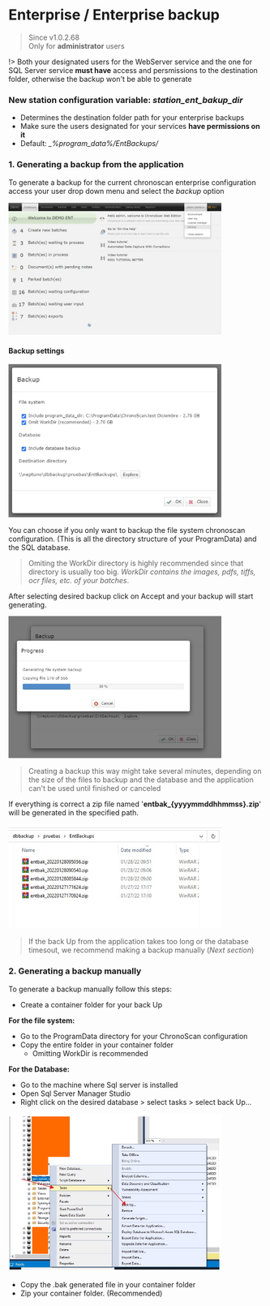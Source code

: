 
# Enterprise / Enterprise backup


> Since v1.0.2.68 <br/>Only for **administrator** users

!> Both your designated users for the WebServer service and the one for SQL Server service **must have** access and persmissions to the destination folder, otherwise the backup won't be able to generate

### New station configuration variable: <i>station_ent_bakup_dir</i>

* Determines the destination folder path for your enterprise backups
* Make sure the users designated for your services **have permissions on it**
* Default: <i>_%program_data%/EntBackups/</i>

### 1. Generating a backup from the application

To generate a backup for the current chronoscan enterprise configuration access your user drop down menu and select the _backup_ option

<img src="./_images_/ent-backup/menu.jpg" width="420" height="auto">  

#### Backup settings

<img src="./_images_/ent-backup/bak_sett.jpg" width="420" height="auto">  

You can choose if you only want to backup the file system chronoscan configuration. (This is all the directory structure of your ProgramData) and the SQL database.

> Omiting the WorkDir directory is highly recommended since that directory is usually too big. _WorkDir contains the images, pdfs, tiffs, ocr files, etc. of your batches_.

After selecting desired backup click on Accept and your backup will start generating.

<img src="./_images_/ent-backup/bak_prog.jpg" width="420" height="auto">  


> Creating a backup this way might take several minutes, depending on the size of the files to backup and the database and the application can't be used until finished or canceled

If everything is correct a zip file named '**entbak_{yyyymmddhhmmss}.zip**' will be generated in the specified path.

<img src="./_images_/ent-backup/bak_dir.jpg" width="420" height="auto"  class="border bordered">  

> If the back Up from the application takes too long or the database timesout, we recommend making a backup manually (_Next section_)


### 2. Generating a backup manually

To generate a backup manually follow this steps:

* Create a container folder for your back Up

**For the file system:**

* Go to the ProgramData directory for your ChronoScan configuration
* Copy the entire folder in your container folder
    * Omitting WorkDir is recommended

**For the Database:**

* Go to the machine where Sql server is installed
* Open Sql Server Manager Studio
* Right click on the desired database > select tasks > select back Up...

<img src="./_images_/ent-backup/sql_man_bak.jpg" width="420" height="auto">  

* Copy the .bak generated file in your container folder
* Zip your container folder. (Recommended)







